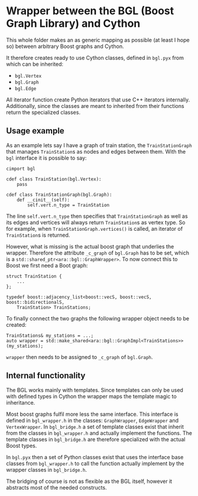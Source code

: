 Wrapper between the BGL (Boost Graph Library) and Cython
========================================================

This whole folder makes an as generic mapping as possible (at least I hope so) between arbitrary Boost graphs and Cython.

It therefore creates ready to use Cython classes, defined in `bgl.pyx` from which can be inherited:

- `bgl.Vertex`
- `bgl.Graph`
- `bgl.Edge`

All iterator function create Python iterators that use C++ iterators internally.
Additionally, since the classes are meant to inherited from their functions return the specialized classes.

Usage example
-------------

As an example lets say I have a graph of train station, the `TrainStationGraph` that manages `TrainStation`s as nodes and edges between them.
With the `bgl` interface it is possible to say:
```
cimport bgl

cdef class TrainStation(bgl.Vertex):
	pass

cdef class TrainStationGraph(bgl.Graph):
	def __cinit__(self):
		self.vert.n_type = TrainStation
```
The line `self.vert.n_type` then specifies that `TrainStationGraph` as well as its edges and vertices will always return `TrainStation`s as vertex type. So for example, when `TrainStationGraph.vertices()` is called, an iterator of `TrainStation`s is returned.

However, what is missing is the actual boost graph that underlies the wrapper. Therefore the attribute `_c_graph` of `bgl.Graph` has to be set, which is a `std::shared_ptr<ara::bgl::GraphWrapper>`. To now connect this to Boost we first need a Boot graph:
```
struct TrainStation {
	...
};

typedef boost::adjacency_list<boost::vecS, boost::vecS, boost::bidirectionalS,
    TrainStation> TrainStations;
```
To finally connect the two graphs the following wrapper object needs to be created:
```
TrainStations& my_stations = ...;
auto wrapper = std::make_shared<ara::bgl::GraphImpl<TrainStations>>(my_stations);
```
`wrapper` then needs to be assigned to `_c_graph` of `bgl.Graph`.

Internal functionality
----------------------

The BGL works mainly with templates. Since templates can only be used with defined types in Cython the wrapper maps the template magic to inheritance.

Most boost graphs fulfil more less the same interface. This interface is defined in `bgl_wrapper.h` in the classes: `GraphWrapper`, `EdgeWrapper` and `VertexWrapper`. In `bgl_bridge.h` a set of template classes exist that inherit from the classes in `bgl_wrapper.h` and actually implement the functions. The template classes in `bgl_bridge.h` are therefore specialized with the actual Boost types.

In `bgl.pyx` then a set of Python classes exist that uses the interface base classes from `bgl_wrapper.h` to call the function actually implement by the wrapper classes in `bgl_bridge.h`.

The bridging of course is not as flexible as the BGL itself, however it abstracts most of the needed constructs.

